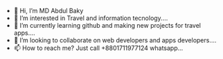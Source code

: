 - 👋 Hi, I’m MD Abdul Baky
- 👀 I’m interested in Travel and information tecnology....
- 🌱 I’m currently learning github and making new projects for travel apps....
- 💞️ I’m looking to collaborate on web developers and apps developers....
- 📫 How to reach me? Just call +8801711977124 whatsapp...

<!---
Mdbaky111/Mdbaky111 is a ✨ special ✨ repository because its `README.md` (this file) appears on your GitHub profile.
You can click the Preview link to take a look at your changes.
--->
